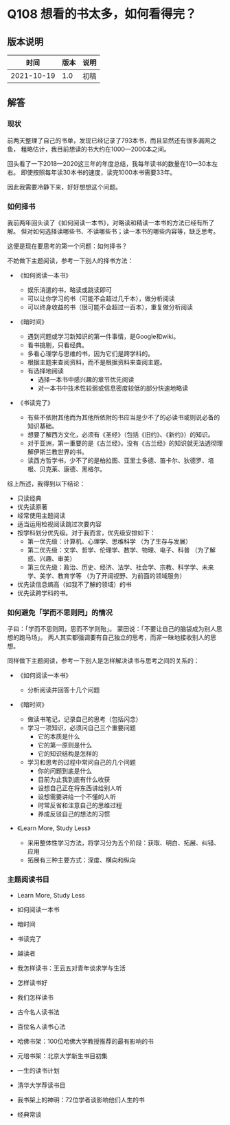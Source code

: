 # Q108 想看的书太多，如何看得完？

## 版本说明

| 时间 | 版本 | 说明 |
| ---- | ---- | ---- |
| 2021-10-19 | 1.0 | 初稿 |

## 解答

### 现状

前两天整理了自己的书单，发现已经记录了793本书，而且显然还有很多漏网之鱼，
粗略估计，我目前想读的书大约在1000—2000本之间。

回头看了一下2018—2020这三年的年度总结，我每年读书的数量在10—30本左右。
即使按照每年读30本书的速度，读完1000本书需要33年。

因此我需要冷静下来，好好想想这个问题。

### 如何择书

我前两年回头读了《如何阅读一本书》，对略读和精读一本书的方法已经有所了解。
但对如何选择读哪些书、不读哪些书；读一本书的哪些内容等，缺乏思考。

这便是现在要思考的第一个问题：如何择书？

不妨做下主题阅读，参考一下别人的择书方法：

- 《如何阅读一本书》
  - 娱乐消遣的书，略读或跳读即可
  - 可以让你学习的书（可能不会超过几千本），做分析阅读
  - 可以终身收益的书（很可能不会超过一百本），重复做分析阅读

- 《暗时间》
  - 遇到问题或学习新知识的第一件事情，是Google和wiki。
  - 看书挑剔，只看经典。
  - 多看心理学与思维的书，因为它们是跨学科的。
  - 根据主题来查阅资料，而不是根据资料来查阅主题。
  - 有选择地阅读
    - 选择一本书中感兴趣的章节优先阅读
    - 对一本书中技术性较弱或信息密度较低的部分快速地略读

- 《书读完了》
  - 有些不依附其他而为其他所依附的书应当是少不了的必读书或则说必备的知识基础。
  - 想要了解西方文化，必须有《圣经》（包括《旧约》、《新约》）的知识。
  - 对于亚洲，第一重要的是《古兰经》。没有《古兰经》的知识就无法透彻理解伊斯兰教世界的书。
  - 读西方哲学书，少不了的是柏拉图、亚里士多德、笛卡尔、狄德罗、培根、贝克莱、康德、黑格尔。

综上所述，我得到以下结论：

- 只读经典
- 优先读原著
- 经常使用主题阅读
- 适当运用检视阅读跳过次要内容
- 按学科划分优先级。对于我而言，优先级安排如下：
  - 第一优先级：计算机、心理学、思维科学 （为了生存与发展）
  - 第二优先级：文学、哲学、伦理学、数学、物理、电子、科普 （为了解惑、兴趣、审美）
  - 第三优先级：政治、历史、经济、法学、社会学、宗教、科学学、未来学、美学、教育学等
    （为了开阔视野、为前面的领域服务）
- 优先读信息熵高（如我不了解的领域）的书
- 优先读跨学科的书。

### 如何避免「学而不思则罔」的情况

子曰：「学而不思则罔，思而不学则殆」。
蒙田说：「不要让自己的脑袋成为别人思想的跑马场」。
两人其实都强调要有自己独立的思考，而非一昧地接收别人的思想。

同样做下主题阅读，参考一下别人是怎样解决读书与思考之间的关系的：

- 《如何阅读一本书》
  - 分析阅读并回答十几个问题

- 《暗时间》
  - 做读书笔记，记录自己的思考（包括闪念）
  - 学习一项知识，必须问自己三个重要问题
    - 它的本质是什么
    - 它的第一原则是什么
    - 它的知识结构是怎样的
  - 学习和思考的过程中常问自己的几个问题
    - 你的问题到底是什么
    - 目前为止我到底有什么收获
    - 设想自己正在将东西讲给别人听
    - 设想需要讲给一个不懂的人听
    - 时常反省和注意自己的思维过程
    - 养成反驳自己的想法的习惯

- 《Learn More, Study Less》
  - 采用整体性学习方法，将学习分为五个阶段：获取、明白、拓展、纠错、应用
  - 拓展有三种主要方式：深度、横向和纵向

### 主题阅读书目

- Learn More, Study Less
- 如何阅读一本书
- 暗时间
- 书读完了
- 越读者
- 我怎样读书：王云五对青年谈求学与生活
- 怎样读书好
- 我们怎样读书
- 古今名人读书法
- 百位名人读书心法

- 哈佛书架：100位哈佛大学教授推荐的最有影响的书
- 元培书架：北京大学新生书目初集
- 一生的读书计划
- 清华大学荐读书目
- 我书架上的神明：72位学者谈影响他们人生的书
- 经典常谈
